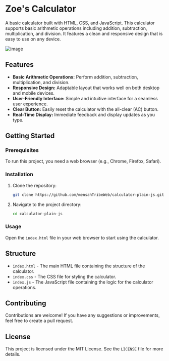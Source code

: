 # Zoe's Calculator

A basic calculator built with HTML, CSS, and JavaScript. This calculator supports basic arithmetic operations including addition, subtraction, multiplication, and division. It features a clean and responsive design that is easy to use on any device.

![image](https://github.com/mensahTribeWeb/calculator-plain-js/assets/103342287/4c4409d2-a845-4638-b75f-7cc69cba2f75)



## Features

- **Basic Arithmetic Operations:** Perform addition, subtraction, multiplication, and division.
- **Responsive Design:** Adaptable layout that works well on both desktop and mobile devices.
- **User-Friendly Interface:** Simple and intuitive interface for a seamless user experience.
- **Clear Button:** Easily reset the calculator with the all-clear (AC) button.
- **Real-Time Display:** Immediate feedback and display updates as you type.

## Getting Started

### Prerequisites

To run this project, you need a web browser (e.g., Chrome, Firefox, Safari).

### Installation

1. Clone the repository:
    ```bash
    git clone https://github.com/mensahTribeWeb/calculator-plain-js.git
    ```
2. Navigate to the project directory:
    ```bash
    cd calculator-plain-js
    ```

### Usage

Open the `index.html` file in your web browser to start using the calculator.

## Structure

- `index.html` - The main HTML file containing the structure of the calculator.
- `index.css` - The CSS file for styling the calculator.
- `index.js` - The JavaScript file containing the logic for the calculator operations.

## Contributing

Contributions are welcome! If you have any suggestions or improvements, feel free to create a pull request.

## License

This project is licensed under the MIT License. See the `LICENSE` file for more details.
